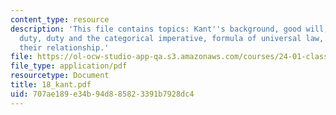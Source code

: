 ```yaml
---
content_type: resource
description: 'This file contains topics: Kant''s background, good will, motive of
  duty, duty and the categorical imperative, formula of universal law, humanity and
  their relationship.'
file: https://ol-ocw-studio-app-qa.s3.amazonaws.com/courses/24-01-classics-in-western-philosophy-spring-2006/707ae189e34b94d885823391b7928dc4_18_kant.pdf
file_type: application/pdf
resourcetype: Document
title: 18_kant.pdf
uid: 707ae189-e34b-94d8-8582-3391b7928dc4
---
```


